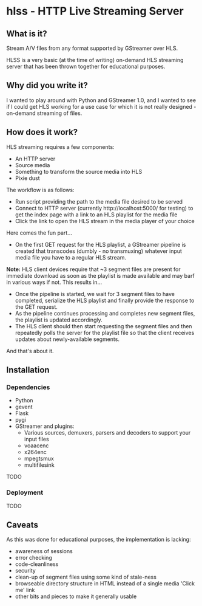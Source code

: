 hlss - HTTP Live Streaming Server
=================================


## What is it?

Stream A/V files from any format supported by GStreamer over HLS.

HLSS is a very basic (at the time of writing) on-demand HLS streaming server
that has been thrown together for educational purposes.


## Why did you write it?

I wanted to play around with Python and GStreamer 1.0, and I wanted to see if I
could get HLS working for a use case for which it is not really designed -
on-demand streaming of files.


## How does it work?

HLS streaming requires a few components:

* An HTTP server
* Source media
* Something to transform the source media into HLS
* Pixie dust

The workflow is as follows:
* Run script providing the path to the media file desired to be served
* Connect to HTTP server (currently http://localhost:5000/ for testing) to get
  the index page with a link to an HLS playlist for the media file
* Click the link to open the HLS stream in the media player of your choice

Here comes the fun part...
* On the first GET request for the HLS playlist, a GStreamer pipeline is
  created that transcodes (dumbly - no transmuxing) whatever input media file
  you have to a regular HLS stream.

**Note:** HLS client devices require that ~3 segment files are present for
immediate download as soon as the playlist is made available and may barf in
various ways if not. This results in...

* Once the pipeline is started, we wait for 3 segment files to have completed,
  serialize the HLS playlist and finally provide the response to the GET
  request.
* As the pipeline continues processing and completes new segment files, the
  playlist is updated accordingly.
* The HLS client should then start requesting the segment files and then
  repeatedly polls the server for the playlist file so that the client receives
  updates about newly-available segments.

And that's about it.

## Installation

### Dependencies

* Python
* gevent
* Flask
* pygi
* GStreamer and plugins:
    * Various sources, demuxers, parsers and decoders to support your
      input files
    * voaacenc
    * x264enc
    * mpegtsmux
    * multifilesink

TODO

### Deployment

TODO

## Caveats

As this was done for educational purposes, the implementation is lacking:
* awareness of sessions
* error checking
* code-cleanliness
* security
* clean-up of segment files using some kind of stale-ness
* browseable directory structure in HTML instead of a single media 'Click me'
  link
* other bits and pieces to make it generally usable

